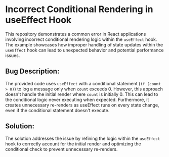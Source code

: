 # Incorrect Conditional Rendering in useEffect Hook

This repository demonstrates a common error in React applications involving incorrect conditional rendering logic within the `useEffect` hook.  The example showcases how improper handling of state updates within the `useEffect` hook can lead to unexpected behavior and potential performance issues.

## Bug Description:

The provided code uses `useEffect` with a conditional statement (`if (count > 0)`) to log a message only when `count` exceeds 0. However, this approach doesn't handle the initial render where `count` is initially 0. This can lead to the conditional logic never executing when expected.  Furthermore, it creates unnecessary re-renders as useEffect runs on every state change, even if the conditional statement doesn't execute.

## Solution:

The solution addresses the issue by refining the logic within the `useEffect` hook to correctly account for the initial render and optimizing the conditional check to prevent unnecessary re-renders.